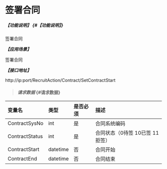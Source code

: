 # 签署合同
##### _【功能说明】_ {#【功能说明】}
签署合同


_**【应用场景】**_

签署合同


_**【接口地址】**_

http://ip:port/RecruitAction/Contract/SetContractStart

> #### _请求数据_ {#请求数据}

| 变量名 | 类型 | 是否必须 | 描述 |
| :--- | :--- | :--- | :--- |
| ContractSysNo| int | 是 | 合同系统编码 |
| ContractStatus| int | 是 |合同状态（0待签 10已签 11拒签） |
| ContractStart| datetime| 否 |合同开始 |
| ContractEnd| datetime| 否 |合同结束 |
